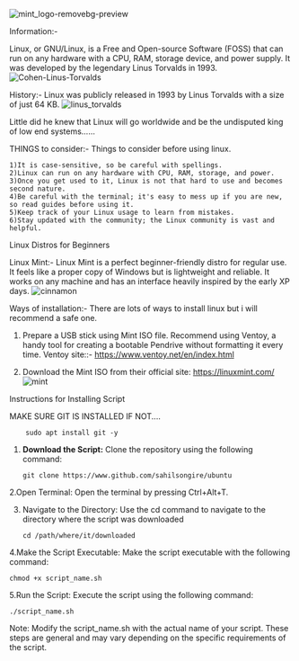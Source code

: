 ![mint_logo-removebg-preview](https://github.com/sahilsongire/ubuntu/assets/142686722/e0429acd-84db-4b0a-b816-e78672d9724e)

Information:-

Linux, or GNU/Linux, is a Free and Open-source Software (FOSS) that can run on any hardware with a CPU, RAM, storage device, and power supply. It was developed by the legendary Linus Torvalds in 1993.
![Cohen-Linus-Torvalds](https://github.com/sahilsongire/Linux-research/assets/142686722/0a4eeef7-b049-498f-874f-a88b4072f29c)


History:-
Linux was publicly released in 1993 by Linus Torvalds with a size of just 64 KB.
![linus_torvalds](https://github.com/sahilsongire/Linux-research/assets/142686722/e86a9155-26e9-4689-93da-974f26d18a35)

Little did he knew that Linux will go worldwide and be the undisputed king of low end systems......

THINGS to consider:-
Things to consider before using linux.

    1)It is case-sensitive, so be careful with spellings.
    2)Linux can run on any hardware with CPU, RAM, storage, and power.
    3)Once you get used to it, Linux is not that hard to use and becomes second nature.
    4)Be careful with the terminal; it's easy to mess up if you are new, so read guides before using it.
    5)Keep track of your Linux usage to learn from mistakes.
    6)Stay updated with the community; the Linux community is vast and helpful.
    
Linux Distros for Beginners

Linux Mint:-
Linux Mint is a perfect beginner-friendly distro for regular use. It feels like a proper copy of Windows but is lightweight and reliable. It works on any machine and has an interface heavily inspired by the early XP days.
![cinnamon](https://github.com/sahilsongire/Linux-research/assets/142686722/511297c3-1737-4949-b71a-378fa107080b)

Ways of installation:-
There are lots of ways to install linux but i will recommend a safe one.
1. Prepare a USB stick using Mint ISO file. Recommend using Ventoy, a handy tool for creating a bootable Pendrive without formatting it every time. Ventoy site::- https://www.ventoy.net/en/index.html

2. Download the Mint ISO from their official site: https://linuxmint.com/
![mint](https://github.com/sahilsongire/Linux-research/assets/142686722/dd9e4ed2-8c75-4cdb-ad66-dc54f2d5e1e2)

Instructions for Installing Script

MAKE SURE GIT IS INSTALLED 
IF NOT....

        sudo apt install git -y

1. **Download the Script:**
   Clone the repository using the following command:

       git clone https://www.github.com/sahilsongire/ubuntu
2.Open Terminal:
Open the terminal by pressing Ctrl+Alt+T.


3. Navigate to the Directory:
Use the cd command to navigate to the directory where the script was downloaded

       cd /path/where/it/downloaded

4.Make the Script Executable:
Make the script executable with the following command:

    chmod +x script_name.sh

5.Run the Script:
Execute the script using the following command:

    ./script_name.sh

Note: Modify the script_name.sh with the actual name of your script. These steps are general and may vary depending on the specific requirements of the script.
